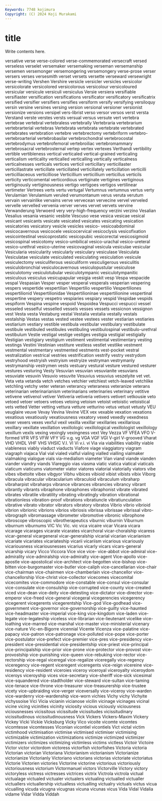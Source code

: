 ```yaml
---
Keywords: 7748 kojimura
Copyright: (C) 2024 Koji Murakami
---
```


# title

Write contents here.



 versative verse verse-colored verse-commemorated versecraft versed verseless
verselet versemaker versemaking verseman versemanship versemen versemonger versemongering versemongery verse-prose
verser versers verses versesmith verset versets versette verseward versewright verse-writing
Vershen Vershire versicle versicler versicles versicolor versicolorate versicolored versicolorous versicolour
versicoloured versicular versicule versiculi versiculus Versie versiera versifiable versifiaster versification
versifications versificator versificatory versificatrix versified versifier versifiers versifies versiform versify
versifying versiloquy versin versine versines versing version versional versioner versionist
versionize versions versipel vers-librist verso versor versos verst versta Verstand
verste verstes versts versual versus versute vert vertebra vertebrae vertebral
vertebraless vertebrally Vertebraria vertebrarium vertebrarterial vertebras Vertebrata vertebrata vertebrate vertebrated
vertebrates vertebration vertebre vertebrectomy vertebriform vertebro- vertebroarterial vertebrobasilar vertebrochondral vertebrocostal
vertebrodymus vertebrofemoral vertebroiliac vertebromammary vertebrosacral vertebrosternal vertep vertex vertexes Verthandi
vertibility vertible vertibleness vertical verticaled vertical-grained verticaling verticalism verticality verticalled
verticalling vertically verticalness verticalnesses verticals vertices verticil verticillary verticillaster verticillastrate
verticillate verticillated verticillately verticillation verticilli verticilliaceous verticilliose Verticillium verticillium verticillus
verticils verticity verticomental verticordious vertiginate vertigines vertiginous vertiginously vertiginousness vertigo
vertigoes vertigos vertilinear vertimeter Vertrees verts vertu vertugal Vertumnus vertumnus
vertus verty Verulamian Verulamium veruled verumontanum verus veruta verutum vervain
vervainlike vervains verve vervecean vervecine vervel verveled vervelle vervelled vervenia
verver verves vervet vervets vervine Verwanderung Verwoerd very very-high-frequency verzini
verzino Vesalian Vesalius vesania vesanic vesbite Vescuso vese vesica vesicae
vesical vesicant vesicants vesicate vesicated vesicates vesicating vesication vesicatories vesicatory
vesicle vesicles vesico- vesicoabdominal vesicocavernous vesicocele vesicocervical vesicoclysis vesicofixation vesicointestinal
vesicoprostatic vesicopubic vesicorectal vesicosigmoid vesicospinal vesicotomy vesico-umbilical vesico-urachal vesico-ureteral vesico-urethral
vesico-uterine vesicovaginal vesicula vesiculae vesicular Vesicularia vesicularity vesicularly vesiculary vesiculase
Vesiculata Vesiculatae vesiculate vesiculated vesiculating vesiculation vesicule vesiculectomy vesiculiferous vesiculiform
vesiculigerous vesiculitis vesiculobronchial vesiculocavernous vesiculopustular vesiculose vesiculotomy vesiculotubular vesiculotympanic vesiculotympanitic
vesiculous vesiculus vesicupapular vesigia veskit vesp Vespa vespacide vespal Vespasian
Vesper vesper vesperal vesperals vesperian vespering vespers vespertide vespertilian Vespertilio
vespertilio Vespertiliones vespertilionid Vespertilionidae Vespertilioninae vespertilionine vespertinal vespertine vespery vespetro
vespiaries vespiary vespid Vespidae vespids vespiform Vespina vespine vespoid Vespoidea
Vespucci vespucci vessel vesseled vesselful vesselled vessels vesses vessets vessicnon
vessignon vest Vesta vesta Vestaburg vestal Vestalia vestalia vestally vestals
vestalship Vestas vestas vested vestee vestees vester vestiarian vestiaries vestiarium
vestiary vestible vestibula vestibular vestibulary vestibulate vestibule vestibuled vestibules vestibuling
vestibulospinal vestibulo-urethral vestibulum Vestie vestigal vestige vestiges vestigia vestigial vestigially
Vestigian vestigiary vestigium vestiment vestimental vestimentary vesting vestings Vestini Vestinian
vestiture vestless vestlet vestlike vestment vestmental vestmentary vestmented vestments vest-pocket
vestral vestralization vestrical vestries vestrification vestrify vestry vestrydom vestryhood vestryish
vestryism vestryize vestryman vestrymanly vestrymanship vestrymen vests vestuary vestural vesture
vestured vesturer vestures vesturing Vesty Vesuvian vesuvian vesuvianite vesuvians vesuviate
vesuvin Vesuvio vesuvite Vesuvius vesuvius veszelyite vet vet. Veta veta
vetanda vetch vetches vetchier vetchiest vetch-leaved vetchlike vetchling vetchy veter
veteran veterancy veteraness veteranize veterans veterinarian veterinarianism veterinarians veterinaries veterinary
vetitive vetivene vetivenol vetiver Vetiveria vetiveria vetivers vetivert vetkousie veto
vetoed vetoer vetoers vetoes vetoing vetoism vetoist vetoistic vetoistical vets
vetted Vetter vetting vettura vetture vetturino vetus vetust vetusty VEU
veuglaire veuve Vevay Vevina Vevine VEX vex vexable vexation vexations
vexatious vexatiously vexatiousness vexatory vexed vexedly vexedness vexer vexers vexes
vexful vexil vexilla vexillar vexillaries vexillarious vexillary vexillate vexillation vexillologic
vexillological vexillologist vexillology vexillum vexils vexing vexingly vexingness vext Vey
Vezza VF VFEA VFO V-formed VFR VFS VFW VFY VG
v.g. vg VGA VGF VGI V-girl V-grooved Vharat VHD VHDL
VHF VHS VHSIC V.I. VI Vi v.i. vi Via via
viabilities viability viable viableness viably viaduct viaducts Viafore viage viaggiatory
viagram viagraph viajaca Vial vial vialed vialful vialing vialled vialling
vialmaker vialmaking vialogue vials via-medialism viameter Vian viand viande vianden
viander viandry viands Viareggio vias viasma viatic viatica viatical viaticals
viaticum viaticums viatometer viator viatores viatorial viatorially viators vibe vibes
vibetoite vibex vibgyor Vibhu vibices vibioid vibist vibists vibix Viborg
vibracula vibracular vibracularium vibraculoid vibraculum vibraharp vibraharpist vibraharps vibrance vibrances
vibrancies vibrancy vibrant vibrantly vibrants vibraphone vibraphones vibraphonist vibrate vibrated
vibrates vibratile vibratility vibrating vibratingly vibration vibrational vibrationless vibration-proof vibrations
vibratiuncle vibratiunculation vibrative vibrato vibrator vibrators vibratory vibratos Vibrio vibrio
vibrioid vibrion vibrionic vibrions vibrios vibriosis vibrissa vibrissae vibrissal vibro-
vibrograph vibromassage vibrometer vibromotive vibronic vibrophone vibroscope vibroscopic vibrotherapeutics viburnic
viburnin Viburnum viburnum viburnums VIC Vic Vic. vic vica vicaire
vicar Vicara vicara vicarage vicarages vicarate vicarates vicarchoral vicar-choralship vicaress
vicar-general vicargeneral vicar-generalship vicarial vicarian vicarianism vicariate vicariates vicariateship vicarii
vicariism vicarious vicariously vicariousness vicariousnesses vicarius vicarly vicars vicars-general vicarship
vicary Vicco Viccora Vice vice vice- vice-abbot vice-admiral vice-admirality vice-admiralship
vice-admiralty vice-agent Vice-apollo vice-apostle vice-apostolical vice-architect vice-begotten vice-bishop vice-bitten vice-burgomaster
vice-butler vice-caliph vice-cancellarian vice-chair vice-chairman vice-chairmen vice-chamberlain vice-chancellor vice-chancellorship Vice-christ
vice-collector vicecomes vicecomital vicecomites vice-commodore vice-constable vice-consul vice-consular vice-consulate vice-consulship
vice-corrupted vice-county vice-created viced vice-dean vice-deity vice-detesting vice-dictator vice-director vice-emperor
vice-freed vice-general vicegeral vicegerencies vicegerency vicegerent vicegerents vicegerentship Vice-god Vice-godhead
vice-government vice-governor vice-governorship vice-guilty vice-haunted vice-headmaster vice-imperial vice-king vice-kingdom vice-laden
vice-legate vice-legateship viceless vice-librarian vice-lieutenant vicelike vice-loathing vice-marred vice-marshal vice-master
vice-ministerial vicenary vice-nature Vic-en-Bigorre vicennial Vicente Vicenza vice-palatine vice-papacy vice-patron
vice-patronage vice-polluted vice-pope vice-porter vice-postulator vice-prefect vice-premier vice-pres vice-presidency vice-president
vice-presidential vice-presidentship vice-priest vice-principal vice-principalship vice-prior vice-prone vice-protector vice-provost vice-provostship
vice-punishing vice-queen vice-rebuking vice-rector vice-rectorship vice-regal viceregal vice-regalize viceregally vice-regency
viceregency vice-regent viceregent viceregents vice-reign vicereine vice-residency vice-resident viceroies viceroy
viceroyal viceroyalty viceroydom viceroys viceroyship vices vice-secretary vice-sheriff vice-sick vicesimal
vice-squandered vice-stadtholder vice-steward vice-sultan vice-taming vice-tenace vice-throne vice-treasurer vice-treasurership vice-trustee
vicety vice-upbraiding vice-verger viceversally vice-viceroy vice-warden vice-wardenry vice-wardenship vice-worn vichies
Vichy vichy Vichyite vichyssoise Vici Vicia vicianin vicianose vicilin vicinage
vicinages vicinal vicine vicing vicinities vicinity viciosity vicious viciously viciousness
viciousnesses vicissitous vicissitude vicissitudes vicissitudinary vicissitudinous vicissitudinousness Vick Vickers Vickers-Maxim
Vickery Vickey Vicki Vickie Vicksburg Vicky Vico vicoite vicomte vicomtes
vicomtesse vicomtesses Viconian vicontiel vicontiels Vict victal victim victimhood victimisation
victimise victimised victimiser victimising victimizable victimization victimizations victimize victimized victimizer
victimizers victimizes victimizing victimless victims victless Victoir Victoire Victor victor
victordom victoress victorfish victorfishes Victoria victoria Victorian victorian Victoriana Victorianism
victorianism Victorianize victorianize Victorianly Victoriano victorians victorias victoriate victoriatus Victorie
Victorien victories Victorine victorine victorious victoriously victoriousness victorium Victormanuel victors
Victorville Victory victory victoryless victress victresses victrices victrix Victrola victrola
victual victualage victualed victualer victualers victualing victualled victualler victuallers victuallership
victualless victualling victualry victuals victus vicua vicualling vicuda vicugna vicugnas
vicuna vicunas vicus Vida Vidal Vidalia vidame Vidar Vidda Viddah
